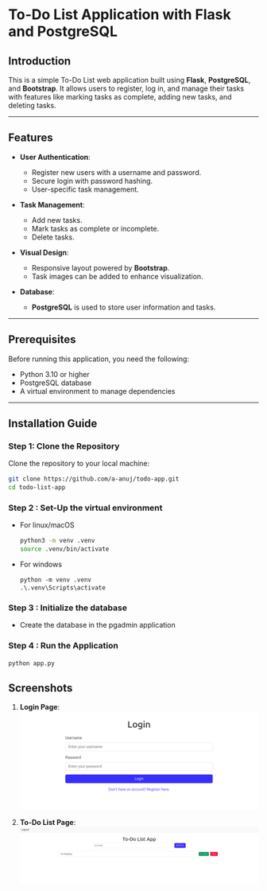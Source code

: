 # To-Do List Application with Flask and PostgreSQL

## Introduction

This is a simple To-Do List web application built using **Flask**, **PostgreSQL**, and **Bootstrap**. It allows users to register, log in, and manage their tasks with features like marking tasks as complete, adding new tasks, and deleting tasks.

---

## Features

- **User Authentication**:
  - Register new users with a username and password.
  - Secure login with password hashing.
  - User-specific task management.
  
- **Task Management**:
  - Add new tasks.
  - Mark tasks as complete or incomplete.
  - Delete tasks.
  
- **Visual Design**:
  - Responsive layout powered by **Bootstrap**.
  - Task images can be added to enhance visualization.

- **Database**:
  - **PostgreSQL** is used to store user information and tasks.

---

## Prerequisites

Before running this application, you need the following:

- Python 3.10 or higher
- PostgreSQL database
- A virtual environment to manage dependencies

---

## Installation Guide

### Step 1: Clone the Repository

Clone the repository to your local machine:

```bash
git clone https://github.com/a-anuj/todo-app.git
cd todo-list-app
```

### Step 2 : Set-Up the virtual environment
- For linux/macOS

    ```bash
    python3 -m venv .venv
    source .venv/bin/activate
    ```
- For windows

    ```
    python -m venv .venv
    .\.venv\Scripts\activate
    ```

### Step 3 : Initialize the database
- Create the database in the pgadmin application

### Step 4 : Run the Application
```bash
python app.py
```

## Screenshots

1. **Login Page**:
   ![Login Page](images/Screenshot%20from%202024-11-22%2015-51-02.png)

2. **To-Do List Page**:
   ![To-Do List Page](images/Screenshot%20from%202024-11-22%2015-51-22.png)
